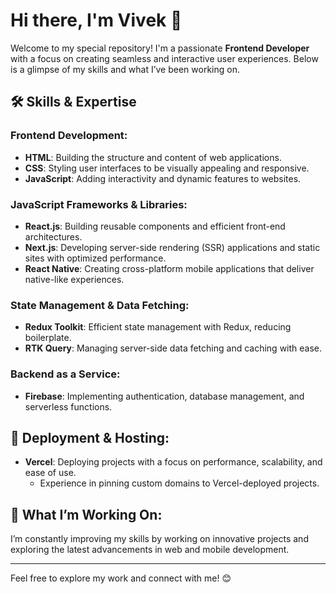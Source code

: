# Hi there, I'm Vivek 👋

Welcome to my special repository! I'm a passionate **Frontend Developer** with a focus on creating seamless and interactive user experiences. Below is a glimpse of my skills and what I’ve been working on.

## 🛠️ Skills & Expertise

### Frontend Development:
- **HTML**: Building the structure and content of web applications.
- **CSS**: Styling user interfaces to be visually appealing and responsive.
- **JavaScript**: Adding interactivity and dynamic features to websites.

### JavaScript Frameworks & Libraries:
- **React.js**: Building reusable components and efficient front-end architectures.
- **Next.js**: Developing server-side rendering (SSR) applications and static sites with optimized performance.
- **React Native**: Creating cross-platform mobile applications that deliver native-like experiences.

### State Management & Data Fetching:
- **Redux Toolkit**: Efficient state management with Redux, reducing boilerplate.
- **RTK Query**: Managing server-side data fetching and caching with ease.

### Backend as a Service:
- **Firebase**: Implementing authentication, database management, and serverless functions.

## 🚀 Deployment & Hosting:
- **Vercel**: Deploying projects with a focus on performance, scalability, and ease of use.
  - Experience in pinning custom domains to Vercel-deployed projects.

## 🔭 What I’m Working On:
I’m constantly improving my skills by working on innovative projects and exploring the latest advancements in web and mobile development.

---

Feel free to explore my work and connect with me! 😊
